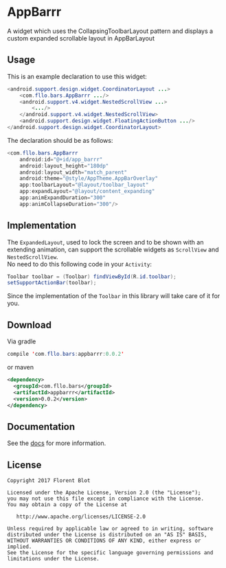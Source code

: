 AppBarrr
=======

A widget which uses the CollapsingToolbarLayout pattern and displays a custom expanded scrollable layout in AppBarLayout

Usage
------

This is an example declaration to use this widget:  

```java
<android.support.design.widget.CoordinatorLayout ...>
    <com.fllo.bars.AppBarrr .../>
    <android.support.v4.widget.NestedScrollView ...>
        <.../>
    </android.support.v4.widget.NestedScrollView>
    <android.support.design.widget.FloatingActionButton .../>
</android.support.design.widget.CoordinatorLayout>
```

The declaration should be as follows:  

```java
<com.fllo.bars.AppBarrr
    android:id="@+id/app_barrr"
    android:layout_height="180dp"
    android:layout_width="match_parent"
    android:theme="@style/AppTheme.AppBarOverlay"
    app:toolbarLayout="@layout/toolbar_layout"
    app:expandLayout="@layout/content_expanding"
    app:animExpandDuration="300"
    app:animCollapseDuration="300"/>
```

Implementation
------

The `ExpandedLayout`, used to lock the screen and to be shown with an extending animation, can support the scrollable widgets as `ScrollView` and `NestedScrollView`.  
No need to do this following code in your `Activity`:

```java
Toolbar toolbar = (Toolbar) findViewById(R.id.toolbar);
setSupportActionBar(toolbar);
```

Since the implementation of the `Toolbar` in this library will take care of it for you.

Download
--------

Via gradle
```java
compile 'com.fllo.bars:appbarrr:0.0.2'
```
or maven
```xml
<dependency>
  <groupId>com.fllo.bars</groupId>
  <artifactId>appbarrr</artifactId>
  <version>0.0.2</version>
</dependency>
```

Documentation
--------

See the [docs](https://github.com/Gitdefllo/AppBarrr/blob/master/DOCS.md) for more information.


License
--------

    Copyright 2017 Florent Blot
    
    Licensed under the Apache License, Version 2.0 (the "License");
    you may not use this file except in compliance with the License.
    You may obtain a copy of the License at

       http://www.apache.org/licenses/LICENSE-2.0

    Unless required by applicable law or agreed to in writing, software
    distributed under the License is distributed on an "AS IS" BASIS,
    WITHOUT WARRANTIES OR CONDITIONS OF ANY KIND, either express or implied.
    See the License for the specific language governing permissions and
    limitations under the License.
